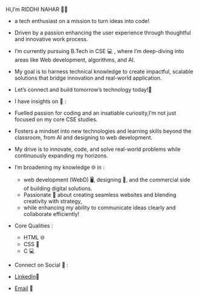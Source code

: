    Hi,I’m RIDDHI NAHAR 👩‍💻 
   - a tech enthusiast on a mission to turn ideas into code!  
   -  Driven by a passion enhancing the user experience through thoughtful and innovative work process.
   - I’m currently pursuing B.Tech in CSE 💻 , where I’m deep-diving into areas like Web development, algorithms, and AI.
   - My goal is to harness technical knowledge to create impactful, scalable solutions that bridge innovation and real-world application. 
   - Let’s connect and build tomorrow’s technology today!🚀  

 - I have insights on  👀  :
  - Fuelled passion for coding and an insatiable curiosity,I’m not just focused on my core CSE studies.
  - Fosters a mindset into new technologies and learning skills beyond the classroom, from AI and designing to web development.
  - My drive is to innovate, code, and solve real-world problems while continuously expanding my horizons. 
 - I’m broadening my knowledge 🌐 in :
   - web development (WebD) 🖥️, designing 🎨, and the commercial side of building digital solutions.
   - Passionate 💼 about creating seamless websites and blending creativity with strategy,
   - while enhancing my ability to communicate ideas clearly and collaborate efficiently! 
- Core Qualities :
  - HTML 🌐
  - CSS 🎨
  - C 💻
- Connect on Social 🔗 :
 - [LinkedIn](https://www.linkedin.com/in/riddhi-nahar-885650291)💼 
 - [Email](riddhinahar028@gmail.com) 📧 

<!---
RIDDHI-01/RIDDHI-01 is a ✨ special ✨ repository because its `README.md` (this file) appears on your GitHub profile.
You can click the Preview link to take a look at your changes.
--->
